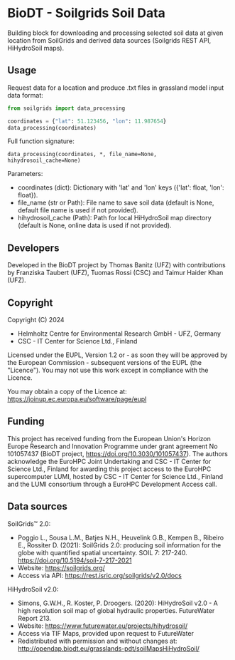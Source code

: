 # BioDT - Soilgrids Soil Data
Building block for downloading and processing selected soil data at given location from
   SoilGrids and derived data sources (Soilgrids REST API, HiHydroSoil maps).

## Usage
Request data for a location and produce .txt files in grassland model input data format:

```python
from soilgrids import data_processing

coordinates = {"lat": 51.123456, "lon": 11.987654}
data_processing(coordinates)
```

Full function signature: 

`data_processing(coordinates, *, file_name=None, hihydrosoil_cache=None)` 

Parameters:
- coordinates (dict): Dictionary with 'lat' and 'lon' keys ({'lat': float, 'lon': float}).
- file_name (str or Path): File name to save soil data (default is None, default file name is used if not provided).
- hihydrosoil_cache (Path): Path for local HiHydroSoil map directory (default is None, online data is used if not provided).

## Developers
Developed in the BioDT project by Thomas Banitz (UFZ) with contributions by Franziska Taubert (UFZ), 
Tuomas Rossi (CSC) and Taimur Haider Khan (UFZ).

## Copyright
Copyright (C) 2024
- Helmholtz Centre for Environmental Research GmbH - UFZ, Germany
- CSC - IT Center for Science Ltd., Finland

Licensed under the EUPL, Version 1.2 or - as soon they will be approved
by the European Commission - subsequent versions of the EUPL (the "Licence").
You may not use this work except in compliance with the Licence.

You may obtain a copy of the Licence at:
https://joinup.ec.europa.eu/software/page/eupl

## Funding
This project has received funding from the European Union's Horizon Europe Research and Innovation
Programme under grant agreement No 101057437 (BioDT project, https://doi.org/10.3030/101057437).
The authors acknowledge the EuroHPC Joint Undertaking and CSC - IT Center for Science Ltd., Finland
for awarding this project access to the EuroHPC supercomputer LUMI, hosted by CSC - IT Center for
Science Ltd., Finland and the LUMI consortium through a EuroHPC Development Access call.

## Data sources
SoilGrids&#x2122; 2.0:
- Poggio L., Sousa L.M., Batjes N.H., Heuvelink G.B., Kempen B., Ribeiro E., Rossiter D. (2021):
SoilGrids 2.0: producing soil information for the globe with quantified spatial uncertainty.
SOIL 7: 217-240. https://doi.org/10.5194/soil-7-217-2021
- Website: https://soilgrids.org/
- Access via API: https://rest.isric.org/soilgrids/v2.0/docs

HiHydroSoil v2.0:
- Simons, G.W.H., R. Koster, P. Droogers. (2020):
HiHydroSoil v2.0 - A high resolution soil map of global hydraulic properties.
FutureWater Report 213.
- Website: https://www.futurewater.eu/projects/hihydrosoil/
- Access via TIF Maps, provided upon request to FutureWater
- Redistributed with permission and without changes at:
http://opendap.biodt.eu/grasslands-pdt/soilMapsHiHydroSoil/